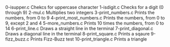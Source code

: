 0-isupper.c	Chekcs for uppercase character
1-isdigit.c	Checks for a digit (0 through 9)
2-mul.c		Multiplies two integers
3-print_numbers.c	   Prints the numbers, from 0 to 9
4-print_most_numbers.c	   Prints the numbers, from 0 to 9, except 2 and 4
5-more_numbers.c	   Prints 10 times the numbers, from 0 to 14
6-print_line.c		   Draws a straight line in the terminal
7-print_diagonal.c	   Draws a diagonal line in the terminal
8-print_square.c	   Prints a sqaure
9-fizz_buzz.c		   Prints Fizz-Buzz test
10-print_triangle.c	   Prints a triangle